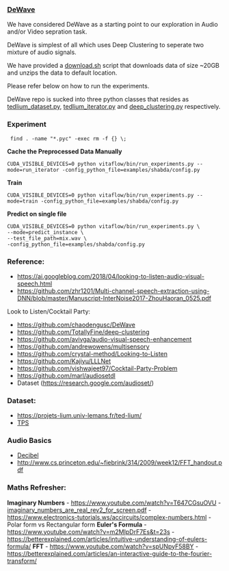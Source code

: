 
### [DeWave](https://github.com/chaodengusc/DeWave)

We have considered DeWave as a starting point to our exploration in Audio and/or Video sepration task.

DeWave is simplest of all which uses Deep Clustering to seperate two mixture of audio signals.

We have provided a [download.sh](download.sh) script that downloads data of size ~20GB and unzips the data to default location.

Please refer below on how to run the experiments.

DeWave repo is sucked into three python classes that resides as [tedlium_dataset.py](tedlium_dataset.py), 
[tedlium_iterator.py](tedlium_iterator_basic.py) and [deep_clustering.py](deep_clustering.py) respectively.


### Experiment

```
 find . -name "*.pyc" -exec rm -f {} \;
```
**Cache the Preprocessed Data Manually**
```
CUDA_VISIBLE_DEVICES=0 python vitaflow/bin/run_experiments.py --mode=run_iterator -config_python_file=examples/shabda/config.py
```
**Train**
```
CUDA_VISIBLE_DEVICES=0 python vitaflow/bin/run_experiments.py --mode=train -config_python_file=examples/shabda/config.py
```
**Predict on single file**
```
CUDA_VISIBLE_DEVICES=0 python vitaflow/bin/run_experiments.py \
--mode=predict_instance \
--test_file_path=mix.wav \
-config_python_file=examples/shabda/config.py
```


### Reference: 

* https://ai.googleblog.com/2018/04/looking-to-listen-audio-visual-speech.html
* https://github.com/zhr1201/Multi-channel-speech-extraction-using-DNN/blob/master/Manuscript-InterNoise2017-ZhouHaoran_0525.pdf

Look to Listen/Cocktail Party:
* https://github.com/chaodengusc/DeWave
* https://github.com/TotallyFine/deep-clustering
* https://github.com/avivga/audio-visual-speech-enhancement
* https://github.com/andrewowens/multisensory
* https://github.com/crystal-method/Looking-to-Listen
* https://github.com/Kajiyu/LLLNet
* https://github.com/vishwajeet97/Cocktail-Party-Problem
* https://github.com/marl/audiosetdl 
* Dataset (https://research.google.com/audioset/)



### Dataset:
* https://projets-lium.univ-lemans.fr/ted-lium/
* [TPS](http://www-mmsp.ece.mcgill.ca/Documents/Data/)

### Audio Basics
- [Decibel](https://www.rapidtables.com/electric/decibel.html)
- http://www.cs.princeton.edu/~fiebrink/314/2009/week12/FFT_handout.pdf

### Maths Refresher:

**Imaginary Numbers**
    - https://www.youtube.com/watch?v=T647CGsuOVU 
    - [imaginary_numbers_are_real_rev2_for_screen.pdf](https://static1.squarespace.com/static/54b90461e4b0ad6fb5e05581/t/5a6e7bd341920260ccd693cf/1517190204747/imaginary_numbers_are_real_rev2_for_screen.pdf)
    - https://www.electronics-tutorials.ws/accircuits/complex-numbers.html
    - Polar form vs Rectangular form
**Euler's Formula**
    - https://www.youtube.com/watch?v=m2MIpDrF7Es&t=23s
    - https://betterexplained.com/articles/intuitive-understanding-of-eulers-formula/
**FFT**
    - https://www.youtube.com/watch?v=spUNpyF58BY
    - https://betterexplained.com/articles/an-interactive-guide-to-the-fourier-transform/

